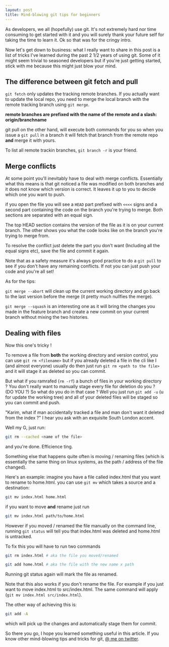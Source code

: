 ```yaml
---
layout: post
title: Mind-blowing git tips for beginners
---
```


As developers, we all (hopefully) use git. It's not extremely hard nor time
consuming to get started with it and you will surely thank your future self for taking the time to learn it. Ok so that was for the cringy intro.

Now let's get down to business: what I really want to share in this post is a list of tricks I've learned during the past 2 1/2 years of using git. Some of it might seem trivial to seasoned developers but if you're just getting started, stick with me because this might just blow your mind.

## The difference between git fetch and pull

`git fetch` only updates the tracking remote branches. If you actually want to
update the local repo, you need to merge the local branch with the remote
tracking branch using `git merge`.

**remote branches are prefixed with the name of the remote and a slash:
origin/branchname**

git pull on the other hand, will execute both commands for you so when you issue
a `git pull` in a branch it will fetch that branch from the remote repo **and**
merge it with yours.

To list all remote trackin branches, `git branch -r` is your friend.

## Merge conflicts

At some point you'll inevitably have to deal with merge conflicts. Essentially what this means is that git noticed a file was modified on both branches and it does not know which version is correct. It leaves it up to you to decide which one you want to push.

if you open the file you will see a `HEAD` part prefixed with `<<<<` signs and a
    second part containing the code on the branch you're trying to merge. Both
    sections are separated with an equal sign.

The top HEAD section contains the version of the file as it is on your current
branch. The other shows you what the code looks like on the branch you're trying to merge from.

To resolve the conflict just delete the part you don't want (Including all the equal signs etc), save the file and commit it again.

Note that as a safety measure it's always good practice to do a `git pull` to
see if you don't have any remaining conflicts. If not you can just push your code and you're all set!

As for the tips:

`git merge --abort` will clean up the current working directory and go back to
the last version before the merge (it pretty much nullfies the merge).

`git merge --squash` is an interesting one as it will bring the changes you made in the feature branch and create a new commit on your current branch without
mixing the two histories.

## Dealing with files

Now this one's tricky !

To remove a file from **both** the working directory and version control, you
can use `git rm <filename>` but if you already deleted a file in the cli like I (and almost everyone) usually do then just run `git rm <path to the file>` and it will stage it as deleted so you can commit.

But what if you ramrafed (`rm -rf`) a bunch of files in your working directory ?
You don't really want to manually stage every file for deletion do you ? (DO YOU ?) So what do you do in that case ? Well you just run `git add -u` (u for update the working tree) and all of your deleted files will be staged so you can commit and push.

"Karim, what if man accidentally tracked a file and man don't want it deleted
from the index ?" I hear you ask with an exquisite South London accent.

Well my G, just run:
```bash
git rm --cached <name of the file>
```
and you're done. Efficience ting.

Something else that happens quite often is moving / renaming files (which is
essentially the same thing on linux systems, as the path / address of the file
changed).

Here's an example: imagine you have a file called index.html that you
want to rename to home.html. you can use `git mv` which takes a source and a
destination:

```bash
git mv index.html home.html
```

if you want to move **and** rename just run

```bash
git mv index.html path/to/home.html
```

However if you moved / renamed the file manually on the command line, running
`git status` will tell you that index.html was deleted and home.html is untracked.

To fix this you will have to run two commands

```bash
git rm index.html # aka the file you moved/renamed
```

```bash
git add home.html # aka the file with the new name x path
```

Running git status again will mark the file as renamed.

Note that this also works if you don't rename the file. For example if you just
want to move index.html to src/index.html. The same command will apply
(`git mv index.html src/index.html`).

The other way of achieving this is:

```bash
git add -A
```
which will pick up the changes and automatically stage them for commit.

So there you go, I hope you learned something useful in this article. If you know
other mind-blowing tips and tricks for git, [@ me on twitter](https://twitter.com/aaqaishtyaq).

